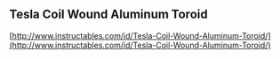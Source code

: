 ## Tesla Coil Wound Aluminum Toroid
  
  [http://www.instructables.com/id/Tesla-Coil-Wound-Aluminum-Toroid/](http://www.instructables.com/id/Tesla-Coil-Wound-Aluminum-Toroid/)
